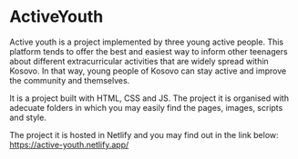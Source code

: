# ActiveYouth

Active youth is a project implemented by three young active people. This platform tends to offer the best and easiest way to inform other teenagers about different extracurricular activities that are widely spread within Kosovo. In that way, young people of Kosovo can stay active and improve the community and themselves.
 
It is a project built with HTML, CSS and JS. The project it is organised with adecuate folders in which you may easily find the pages, images, scripts and style. 
 
 The project it is hosted in Netlify and you may find out in the link below:
 https://active-youth.netlify.app/
